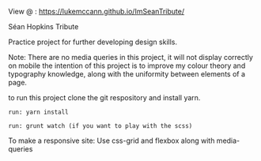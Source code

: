 View @ : https://lukemccann.github.io/ImSeanTribute/

Séan Hopkins Tribute

Practice project for further developing design skills.

Note: There are no media queries in this project, it will not display correctly on mobile
      the intention of this project is to improve my colour theory and typography knowledge, 
      along with the uniformity between elements of a page.

to run this project clone the git respository and install yarn.

    run: yarn install

    run: grunt watch (if you want to play with the scss)

To make a responsive site:
      Use css-grid and flexbox along with media-queries
